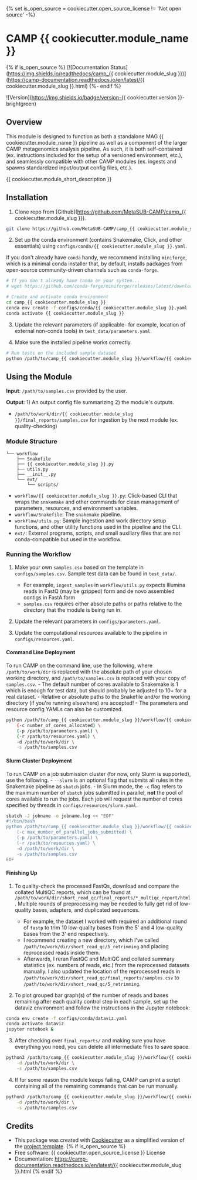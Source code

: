 {% set is_open_source = cookiecutter.open_source_license != 'Not open source' -%}

# CAMP {{ cookiecutter.module_name }}

{% if is_open_source %}
[![Documentation Status](https://img.shields.io/readthedocs/camp_{{ cookiecutter.module_slug }})](https://camp-documentation.readthedocs.io/en/latest/{{ cookiecutter.module_slug }}.html) 
{%- endif %}

![Version](https://img.shields.io/badge/version-{{ cookiecutter.version }}-brightgreen)

## Overview

This module is designed to function as both a standalone MAG {{ cookiecutter.module_name }} pipeline as well as a component of the larger CAMP metagenomics analysis pipeline. As such, it is both self-contained (ex. instructions included for the setup of a versioned environment, etc.), and seamlessly compatible with other CAMP modules (ex. ingests and spawns standardized input/output config files, etc.). 

{{ cookiecutter.module_short_description }}
<!--- 
Add longer description of your workflow's algorithmic contents 
--->

## Installation

1. Clone repo from [Github](https://github.com/MetaSUB-CAMP/camp_{{ cookiecutter.module_slug }}).
```Bash
git clone https://github.com/MetaSUB-CAMP/camp_{{ cookiecutter.module_slug }}
```

2. Set up the conda environment (contains Snakemake, Click, and other essentials) using `configs/conda/{{ cookiecutter.module_slug }}.yaml`. 

If you don't already have `conda` handy, we recommend installing `miniforge`, which is a minimal conda installer that, by default, installs packages from open-source community-driven channels such as `conda-forge`.
```Bash
# If you don't already have conda on your system...
# wget https://github.com/conda-forge/miniforge/releases/latest/download/Miniforge3-Linux-x86_64.sh

# Create and activate conda environment 
cd camp_{{ cookiecutter.module_slug }}
conda env create -f configs/conda/{{ cookiecutter.module_slug }}.yaml
conda activate {{ cookiecutter.module_slug }}
```

3. Update the relevant parameters (if applicable- for example, location of external non-conda tools) in `test_data/parameters.yaml`.

4. Make sure the installed pipeline works correctly. 
<!--- 
Add runtime information of the module on the test dataset here. For example: With X threads and a maximum of Y GB allocated, the dataset should finish in approximately Z minutes.
--->
```Bash
# Run tests on the included sample dataset
python /path/to/camp_{{ cookiecutter.module_slug }}/workflow/{{ cookiecutter.module_slug }}.py test
```

## Using the Module

**Input**: `/path/to/samples.csv` provided by the user.

**Output**: 1) An output config file summarizing 2) the module's outputs. 

- `/path/to/work/dir/{{ cookiecutter.module_slug }}/final_reports/samples.csv` for ingestion by the next module (ex. quality-checking)
<!--- 
Add description of your workflow's output files 
--->

### Module Structure
```
└── workflow
    ├── Snakefile
    ├── {{ cookiecutter.module_slug }}.py
    ├── utils.py
    ├── __init__.py
    └── ext/
        └── scripts/
```
- `workflow/{{ cookiecutter.module_slug }}.py`: Click-based CLI that wraps the `snakemake` and other commands for clean management of parameters, resources, and environment variables.
- `workflow/Snakefile`: The `snakemake` pipeline. 
- `workflow/utils.py`: Sample ingestion and work directory setup functions, and other utility functions used in the pipeline and the CLI.
- `ext/`: External programs, scripts, and small auxiliary files that are not conda-compatible but used in the workflow.

### Running the Workflow

1. Make your own `samples.csv` based on the template in `configs/samples.csv`. Sample test data can be found in `test_data/`. 
    - For example, `ingest_samples` in `workflow/utils.py` expects Illumina reads in FastQ (may be gzipped) form and de novo assembled contigs in FastA form
    - `samples.csv` requires either absolute paths or paths relative to the directory that the module is being run in.

2. Update the relevant parameters in `configs/parameters.yaml`.

3. Update the computational resources available to the pipeline in `configs/resources.yaml`. 

#### Command Line Deployment

To run CAMP on the command line, use the following, where `/path/to/work/dir` is replaced with the absolute path of your chosen working directory, and `/path/to/samples.csv` is replaced with your copy of `samples.csv`. 
    - The default number of cores available to Snakemake is 1 which is enough for test data, but should probably be adjusted to 10+ for a real dataset.
    - Relative or absolute paths to the Snakefile and/or the working directory (if you're running elsewhere) are accepted!
    - The parameters and resource config YAMLs can also be customized.
```Bash
python /path/to/camp_{{ cookiecutter.module_slug }}/workflow/{{ cookiecutter.module_slug }}.py \
    (-c number_of_cores_allocated) \
    (-p /path/to/parameters.yaml) \
    (-r /path/to/resources.yaml) \
    -d /path/to/work/dir \
    -s /path/to/samples.csv
```

#### Slurm Cluster Deployment

To run CAMP on a job submission cluster (for now, only Slurm is supported), use the following.
    - `--slurm` is an optional flag that submits all rules in the Snakemake pipeline as `sbatch` jobs. 
    - In Slurm mode, the `-c` flag refers to the maximum number of `sbatch` jobs submitted in parallel, **not** the pool of cores available to run the jobs. Each job will request the number of cores specified by threads in `configs/resources/slurm.yaml`.
```Bash
sbatch -J jobname -o jobname.log << "EOF"
#!/bin/bash
python /path/to/camp_{{ cookiecutter.module_slug }}/workflow/{{ cookiecutter.module_slug }}.py --slurm \
    (-c max_number_of_parallel_jobs_submitted) \
    (-p /path/to/parameters.yaml) \
    (-r /path/to/resources.yaml) \
    -d /path/to/work/dir \
    -s /path/to/samples.csv
EOF
```

#### Finishing Up

1. To quality-check the processed FastQs, download and compare the collated MultiQC reports, which can be found at `/path/to/work/dir/short_read_qc/final_reports/*_multiqc_report/html`. Multiple rounds of preprocessing may be needed to fully get rid of low-quality bases, adapters, and duplicated sequences. 
    - For example, the dataset I worked with required an additional round of `fastp` to trim 10 low-quality bases from the 5' and 4 low-quality bases from the 3' end respectively. 
    - I recommend creating a new directory, which I've called `/path/to/work/dir/short_read_qc/5_retrimming` and placing reprocessed reads inside them. 
    - Afterwards, I reran FastQC and MultiQC and collated summary statistics (ex. numbers of reads, etc.) from the reprocessed datasets manually. I also updated the location of the reprocessed reads in `/path/to/work/dir/short_read_qc/final_reports/samples.csv` to `/path/to/work/dir/short_read_qc/5_retrimming`.

2. To plot grouped bar graph(s) of the number of reads and bases remaining after each quality control step in each sample, set up the dataviz environment and follow the instructions in the Jupyter notebook:
```Bash
conda env create -f configs/conda/dataviz.yaml
conda activate dataviz
jupyter notebook &
```

3. After checking over `final_reports/` and making sure you have everything you need, you can delete all intermediate files to save space. 
```Bash
python3 /path/to/camp_{{ cookiecutter.module_slug }}/workflow/{{ cookiecutter.module_slug }}.py cleanup \
    -d /path/to/work/dir \
    -s /path/to/samples.csv
```

4. If for some reason the module keeps failing, CAMP can print a script containing all of the remaining commands that can be run manually. 
```Bash
python3 /path/to/camp_{{ cookiecutter.module_slug }}/workflow/{{ cookiecutter.module_slug }}.py --dry_run \
    -d /path/to/work/dir \
    -s /path/to/samples.csv
```

## Credits

- This package was created with [Cookiecutter](https://github.com/cookiecutter/cookiecutter) as a simplified version of the [project template](https://github.com/audreyr/cookiecutter-pypackage).
{% if is_open_source %} 
- Free software: {{ cookiecutter.open_source_license }} License
- Documentation: https://camp-documentation.readthedocs.io/en/latest/{{ cookiecutter.module_slug }}.html
{% endif %}


